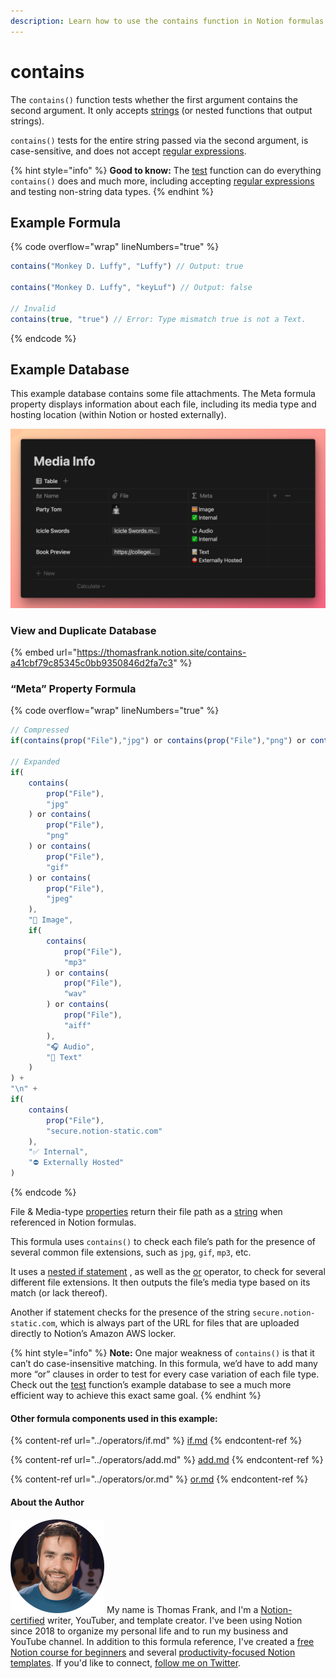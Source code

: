 ```yaml
---
description: Learn how to use the contains function in Notion formulas.
---
```


# contains

The `contains()` function tests whether the first argument contains the second argument. It only accepts [strings](../../formula-basics/data-types/string.md) (or nested functions that output strings).

`contains()` tests for the entire string passed via the second argument, is case-sensitive, and does not accept [regular expressions](../../reference/regular-expressions-in-notion-formulas.md).

{% hint style="info" %}
**Good to know:** The [test](test.md) function can do everything `contains()` does and much more, including accepting [regular expressions](../../reference/regular-expressions-in-notion-formulas.md) and testing non-string data types.
{% endhint %}

## Example Formula

{% code overflow="wrap" lineNumbers="true" %}
```jsx
contains("Monkey D. Luffy", "Luffy") // Output: true

contains("Monkey D. Luffy", "keyLuf") // Output: false

// Invalid
contains(true, "true") // Error: Type mismatch true is not a Text.
```
{% endcode %}

## Example Database

This example database contains some file attachments. The Meta formula property displays information about each file, including its media type and hosting location (within Notion or hosted externally).

![](<../../.gitbook/assets/Contains Function - Notion Formulas.png>)

### View and Duplicate Database

{% embed url="https://thomasfrank.notion.site/contains-a41cbf79c85345c0bb9350846d2fa7c3" %}

### “Meta” Property Formula

{% code overflow="wrap" lineNumbers="true" %}
```javascript
// Compressed
if(contains(prop("File"),"jpg") or contains(prop("File"),"png") or contains(prop("File"),"gif") or contains(prop("File"),"jpeg"),"🌅 Image",if(contains(prop("File"),"mp3") or contains(prop("File"),"wav") or contains(prop("File"),"aiff"),"🎧 Audio","📝 Text")) + "\n" + if(contains(prop("File"),"secure.notion-static.com"),"✅ Internal","⛔️ Externally Hosted")

// Expanded
if(
    contains(
        prop("File"),
        "jpg"
    ) or contains(
        prop("File"),
        "png"
    ) or contains(
        prop("File"),
        "gif"
    ) or contains(
        prop("File"),
        "jpeg"
    ),
    "🌅 Image",
    if(
        contains(
            prop("File"),
            "mp3"
        ) or contains(
            prop("File"),
            "wav"
        ) or contains(
            prop("File"),
            "aiff"
        ),
        "🎧 Audio",
        "📝 Text"
    )
) + 
"\n" + 
if(
    contains(
        prop("File"),
        "secure.notion-static.com"
    ),
    "✅ Internal",
    "⛔️ Externally Hosted"
)
```
{% endcode %}

File & Media-type [properties](../../formula-basics/reference-properties-in-formulas.md) return their file path as a [string](../../formula-basics/data-types/string.md) when referenced in Notion formulas.

This formula uses `contains()` to check each file’s path for the presence of several common file extensions, such as `jpg`, `gif`, `mp3`, etc.

It uses a [nested if statement](../operators/if.md#nested-if-then-statements) , as well as the [or](../operators/or.md) operator, to check for several different file extensions. It then outputs the file’s media type based on its match (or lack thereof).

Another if statement checks for the presence of the string `secure.notion-static.com`, which is always part of the URL for files that are uploaded directly to Notion’s Amazon AWS locker.

{% hint style="info" %}
**Note:** One major weakness of `contains()` is that it can’t do case-insensitive matching. In this formula, we’d have to add many more “or” clauses in order to test for every case variation of each file type. Check out the [test](test.md) function’s example database to see a much more efficient way to achieve this exact same goal.
{% endhint %}

#### Other formula components used in this example:

{% content-ref url="../operators/if.md" %}
[if.md](../operators/if.md)
{% endcontent-ref %}

{% content-ref url="../operators/add.md" %}
[add.md](../operators/add.md)
{% endcontent-ref %}

{% content-ref url="../operators/or.md" %}
[or.md](../operators/or.md)
{% endcontent-ref %}

#### About the Author

<img src="../../.gitbook/assets/Notion Fundamentals with Thomas Frank - Avatar 2021 compressed (1).png" alt="" data-size="line"> My name is Thomas Frank, and I'm a [Notion-certified](https://www.credly.com/badges/95fae13a-17bf-4b4a-a3d2-d58c8a3e6a2a/public\_url) writer, YouTuber, and template creator. I've been using Notion since 2018 to organize my personal life and to run my business and YouTube channel. In addition to this formula reference, I've created a [free Notion course for beginners](https://thomasjfrank.com/fundamentals/) and several [productivity-focused Notion templates](https://thomasjfrank.com/templates/). If you'd like to connect, [follow me on Twitter](https://twitter.com/TomFrankly).

